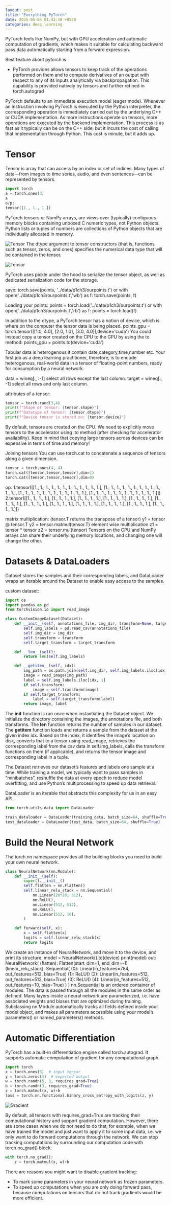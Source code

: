 ```yaml
---
layout: post
title: "Everything PyTorch"
date: 2025-05-04 01:43:18 +0530
categories: deep_learning
---
```


PyTorch feels like NumPy, but with GPU acceleration and automatic computation of gradients, which makes it suitable for calculating backward pass data automatically starting from a forward expression.

Best feature about pytorch is :
- PyTorch provides allows tensors to keep track of the operations performed on them and to compute derivatives of an output with respect to any of its inputs analytically via backpropagation. This capability is provided natively by tensors and further refined in torch.autograd

PyTorch defaults to an immediate execution model (eager mode). Whenever an instruction involving PyTorch is executed by the Python interpreter, the corresponding operation is immediately carried out by the underlying C++ or CUDA implementation. As more instructions operate on tensors, more operations are executed by the backend implementation. This process is as fast as it typically can be on the C++ side, but it incurs the cost of calling that implementation through Python. This cost is minute, but it adds up.

# Tensor
Tensor is array that can access by an index or set of indices.
Many types of data—from images to time series, audio, and even sentences—can be represented by tensors.

```python 
import torch
a = torch.ones(3)
a
o/p:
tensor([1., 1., 1.]) 
```
PyTorch tensors or NumPy arrays,  are views over (typically) contiguous memory blocks containing unboxed C numeric types, not Python objects. 
Python lists or tuples of numbers are collections of Python objects that are individually allocated in memory.

![Tensor](/assets/pytorch_1.png)
The dtype argument to tensor constructors (that is, functions such as tensor, zeros, and ones) specifies the numerical data type that will be contained in the tensor.

![Tensor](/assets/pytorch_2.jpg)

PyTorch uses pickle under the hood to serialize the tensor object, as well as dedicated serialization code for the storage. 

save: 
torch.save(points, '../data/p1ch3/ourpoints.t')
or
with open('../data/p1ch3/ourpoints.t','wb') as f:
    torch.save(points, f)

Loading your points:
points = torch.load('../data/p1ch3/ourpoints.t')
or
with open('../data/p1ch3/ourpoints.t','rb') as f:
    points = torch.load(f)

In addition to the dtype, a PyTorch tensor has a notion of device, which is where on the computer the tensor data is being placed.
points_gpu = torch.tensor([[1.0, 4.0], [2.0, 1.0], [3.0, 4.0]],device='cuda')
You could instead copy a tensor created on the CPU to the GPU by using the to method:
points_gpu = points.to(device='cuda')

Tabular data is heterogenous it contain date,category,time,number etc.
Your first job as a deep learning practitioner, therefore, is to encode heterogenous, real-world data in a tensor of floating-point numbers, ready for consumption by a neural network.

data = wineq[:, :-1] 
select all rows except the last column.
target = wineq[:, -1]
select all rows and only last column.

attributes of a tensor:
```python
tensor = torch.rand(3,4)
print(f"Shape of tensor: {tensor.shape}")
print(f"Datatype of tensor: {tensor.dtype}")
print(f"Device tensor is stored on: {tensor.device}")
```
By default, tensors are created on the CPU. We need to explicitly move tensors to the accelerator using .to method (after checking for accelerator availability). Keep in mind that copying large tensors across devices can be expensive in terms of time and memory!

Joining tensors You can use torch.cat to concatenate a sequence of tensors along a given dimension. 
```python
tensor = torch.ones(4, 4)
torch.cat([tensor,tensor,tensor],dim=1)
torch.cat([tensor,tensor,tensor],dim=0)
```
op:
1.tensor([[1., 1., 1., 1., 1., 1., 1., 1., 1., 1., 1., 1.],
        [1., 1., 1., 1., 1., 1., 1., 1., 1., 1., 1., 1.],
        [1., 1., 1., 1., 1., 1., 1., 1., 1., 1., 1., 1.],
        [1., 1., 1., 1., 1., 1., 1., 1., 1., 1., 1., 1.]])
2.tensor([[1., 1., 1., 1.],
        [1., 1., 1., 1.],
        [1., 1., 1., 1.],
        [1., 1., 1., 1.],
        [1., 1., 1., 1.],
        [1., 1., 1., 1.],
        [1., 1., 1., 1.],
        [1., 1., 1., 1.],
        [1., 1., 1., 1.],
        [1., 1., 1., 1.],
        [1., 1., 1., 1.],
        [1., 1., 1., 1.]])

matrix multiplication:  (tensor.T returns the transpose of a tensor)
y1 = tensor @ tensor.T
y2 = tensor.matmul(tensor.T)
element wise multiplication
z1 = tensor * tensor
z2 = tensor.mul(tensor)
Tensors on the CPU and NumPy arrays can share their underlying memory locations, and changing one will change the other.

# Datasets & DataLoaders
Dataset stores the samples and their corresponding labels, and DataLoader wraps an iterable around the Dataset to enable easy access to the samples.

custom dataset:
```python
import os
import pandas as pd
from torchvision.io import read_image

class CustomImageDataset(Dataset):
    def __init__(self, annotations_file, img_dir, transform=None, target_transform=None):
        self.img_labels = pd.read_csv(annotations_file)
        self.img_dir = img_dir
        self.transform = transform
        self.target_transform = target_transform

    def __len__(self):
        return len(self.img_labels)

    def __getitem__(self, idx):
        img_path = os.path.join(self.img_dir, self.img_labels.iloc[idx, 0])
        image = read_image(img_path)
        label = self.img_labels.iloc[idx, 1]
        if self.transform:
            image = self.transform(image)
        if self.target_transform:
            label = self.target_transform(label)
        return image, label
```
The __init__ function is run once when instantiating the Dataset object. We initialize the directory containing the images, the annotations file, and both transforms.
The __len__ function returns the number of samples in our dataset.
The __getitem__ function loads and returns a sample from the dataset at the given index idx. Based on the index, it identifies the image’s location on disk, converts that to a tensor using read_image, retrieves the corresponding label from the csv data in self.img_labels, calls the transform functions on them (if applicable), and returns the tensor image and corresponding label in a tuple.

The Dataset retrieves our dataset’s features and labels one sample at a time. While training a model, we typically want to pass samples in “minibatches”, reshuffle the data at every epoch to reduce model overfitting, and use Python’s multiprocessing to speed up data retrieval.

DataLoader is an iterable that abstracts this complexity for us in an easy API.
```python
from torch.utils.data import DataLoader

train_dataloader = DataLoader(training_data, batch_size=64, shuffle=True)
test_dataloader = DataLoader(test_data, batch_size=64, shuffle=True)
```

# Build the Neural Network
The torch.nn namespace provides all the building blocks you need to build your own neural network.
```python
class NeuralNetwork(nn.Module):
    def __init__(self):
        super().__init__()
        self.flatten = nn.Flatten()
        self.linear_relu_stack = nn.Sequential(
            nn.Linear(28*28, 512),
            nn.ReLU(),
            nn.Linear(512, 512),
            nn.ReLU(),
            nn.Linear(512, 10),
        )

    def forward(self, x):
        x = self.flatten(x)
        logits = self.linear_relu_stack(x)
        return logits
```
We create an instance of NeuralNetwork, and move it to the device, and print its structure.
model = NeuralNetwork().to(device)
print(model)
out: NeuralNetwork(
  (flatten): Flatten(start_dim=1, end_dim=-1)
  (linear_relu_stack): Sequential(
    (0): Linear(in_features=784, out_features=512, bias=True)
    (1): ReLU()
    (2): Linear(in_features=512, out_features=512, bias=True)
    (3): ReLU()
    (4): Linear(in_features=512, out_features=10, bias=True)
  )
)
nn.Sequential is an ordered container of modules. The data is passed through all the modules in the same order as defined.
Many layers inside a neural network are parameterized, i.e. have associated weights and biases that are optimized during training. Subclassing nn.Module automatically tracks all fields defined inside your model object, and makes all parameters accessible using your model’s parameters() or named_parameters() methods.

# Automatic Differentiation
PyTorch has a built-in differentiation engine called torch.autograd. It supports automatic computation of gradient for any computational graph.

```python
import torch
x = torch.ones(5)  # input tensor
y = torch.zeros(3)  # expected output
w = torch.randn(5, 3, requires_grad=True)
b = torch.randn(3, requires_grad=True)
z = torch.matmul(x, w)+b
loss = torch.nn.functional.binary_cross_entropy_with_logits(z, y)
```
![Gradient](/assets/pytorch_3.jpg)

By default, all tensors with requires_grad=True are tracking their computational history and support gradient computation. However, there are some cases when we do not need to do that, for example, when we have trained the model and just want to apply it to some input data, i.e. we only want to do forward computations through the network. We can stop tracking computations by surrounding our computation code with torch.no_grad() block:
```python
with torch.no_grad():
    z = torch.matmul(x, w)+b
```
There are reasons you might want to disable gradient tracking:
- To mark some parameters in your neural network as frozen parameters.
- To speed up computations when you are only doing forward pass, because computations on tensors that do not track gradients would be more efficient.
